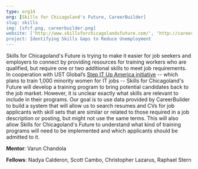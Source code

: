 ```yaml
---
type: org14
org: [Skills for Chicagoland's Future, CareerBuilder]
slug: skills
img: [sfcf.png, careerbuilder.png]
website: ['http://www.skillsforchicagolandsfuture.com/', 'http://careerbuilder.com/']
project: Identifying Skills Gaps to Reduce Unemployment
---
```


Skills for Chicagoland's Future is trying to make it easier for job seekers and employers to connect by providing resources for training workers who are qualified, but require one or two additional skills to meet job requirements. In cooperation with UST Global’s [Step IT Up America initiative](http://www.joinstepitupamerica.com/en/) -- which plans to train 1,000 minority women for IT jobs -- Skills for Chicagoland's Future will develop a training program to bring potential candidates back to the job market. However, it is unclear exactly what skills are relevant to include in their programs.  Our goal is to use data provided by CareerBuilder to build a system that will allow us to search resumes and CVs for job applicants with skill sets that are similar or related to those required in a job description or posting, but might not use the same terms.  This will also allow Skills for Chicagoland's Future to understand what kind of training programs will need to be implemented and which applicants should be admitted to it.

**Mentor**: Varun Chandola

**Fellows**: Nadya Calderon, Scott Cambo, Christopher Lazarus, Raphael Stern